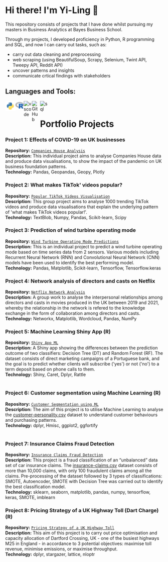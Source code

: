 # Hi there! I'm Yi-Ling 👋
This repository consists of projects that I have done whilst pursuing my masters in Business Analytics at Bayes Business School. 

Through my projects, I developed proficiency in Python, R programming and SQL, and now I can carry out tasks, such as:
- carry out data cleaning and preprocessing 
- web scraping (using BeautifulSoup, Scrapy, Selenium, Twint API, Tweepy API, Reddit API)
- uncover patterns and insights
- communicate crtical findings with stakeholders 


## Languages and Tools: 
<img align="left" alt="Python" width="32px" src="https://raw.githubusercontent.com/github/explore/80688e429a7d4ef2fca1e82350fe8e3517d3494d/topics/python/python.png" />
<img align="left" alt="R" width="27px" src="https://raw.githubusercontent.com/github/explore/80688e429a7d4ef2fca1e82350fe8e3517d3494d/topics/r/r.png" />
<img align="left" alt="vscode" width="26px" src="https://upload.wikimedia.org/wikipedia/commons/thumb/9/9a/Visual_Studio_Code_1.35_icon.svg/2048px-Visual_Studio_Code_1.35_icon.svg.png" />
<img align="left" alt="GitHub" width="26px" src="https://avatars.githubusercontent.com/u/9919?s=200&v=4" />
<img align="left" alt="sql" width="26px" src="https://www.postgresql.org/media/img/about/press/elephant.png" />

<br />

# Portfolio Projects
### Project 1: Effects of COVID-19 on UK businesses 
**Repository:**  [`Companies House Analysis`](https://github.com/ngyiling/companies-house-analysis) <br />
**Description:** This individual project aims to analyse Companies House data and produce data visualisations, to show the impact of the pandemic on UK business foundation patterns.  <br />
**Technology:** Pandas, Geopandas, Geopy, Plotly <br />

### Project 2: What makes TikTok' videos popular?
**Repository:** [`Popular TikTok Videos Visualisation`](https://github.com/ngyiling/popular-tiktok-videos-visualisation) <br />
**Description:** This group project aims to analyse 1000 trending TikTok videos and produce data visualisations that explain the underlying pattern of 'what makes TikTok videos popular!'. <br />
**Technology:** TextBlob, Numpy, Pandas, Scikit-learn, Scipy <br />


 ### Project 3: Prediction of wind turbine operating mode
 **Repository:** [`Wind Turbine Operating Mode Predictions`](https://github.com/ngyiling/wind-turbine-operating-mode-prediction) <br />
 **Description:** This is an individual project to predict a wind turbine operating mode based on time series data from 2 sensors. Various models including Recurrent Neural Network (RNN) and Convolutional Neural Network (CNN) models have been used to identify the best performing model. <br />
 **Technology:** Pandas, Matplotlib, Scikit-learn, Tensorflow, Tensorflow.keras <br />
 
### Project 4: Network analysis of directors and casts on Netflix 
**Repository:** [`Netflix Network Analysis`](https://github.com/ngyiling/netflix-network-analysis) <br />
**Description:** A group work to analyse the interpersonal relationships among directors and casts in movies produced in the UK between 2019 and 2021, whereby the relationship in the network is refered to the knowledge exchange in the form of collaboration among directors and casts.  <br />
**Technology:** Networkx, Matplotlib, Wordcloud, Pandas, NumPy <br />
 
 ### Project 5: Machine Learning Shiny App (R)
 **Repository:** [`Shiny App ML`](https://github.com/ngyiling/shiny-app-ML) <br />
 **Description:** A Shiny app showing the differences between the prediction outcome of two classifiers: Decision Tree (DT) and Random Forest (RF). The dataset consists of direct marketing campaigns of a Portuguese bank, and the goal is to predict whether clients will subscribe ('yes') or not ('no') to a term deposit based on phone calls to them. <br />
 **Technology:** Shiny, Caret, Dplyr, Rattle <br />
<br />
 
 ### Project 6: Customer segmentation using Machine Learning (R) <br />
 **Repository:** [`Customer Segmentation using ML`](https://github.com/ngyiling/customer-segmentation-ML) <br />
 **Description:** The aim of this project is to utilise Machine Learning to analyse the [customer-personality.csv](https://github.com/ngyiling/customer-segmentation-ML/blob/main/customer-personality.csv) dataset to understand customer behaviours and purchasing patterns. 
<br />
 **Technology:** dplyr, Hmisc, ggplot2, ggfortify  <br />
<br />
 
 ### Project 7: Insurance Claims Fraud Detection
 **Repository:** [`Insurance Claims Fraud Detection`](https://github.com/ngyiling/Insurance-claims-fraud-detection) <br />
 **Description:** This project is a fraud classification of an “unbalanced” data set of car insurance claims. The [insurance-claims.csv](https://github.com/ngyiling/Insurance-claims-fraud-detection/blob/main/Insurance_claims.csv) dataset consists of more than 10,000 claims, with only 100 fraudulent claims among all the claims. Pre-processing of the dataset followed by 3 types of classifications: SMOTE, Autoencoder, SMOTE with Decision Tree was carried out to identify the best classification model. <br />
 **Technology:** sklearn, seaborn, matplotlib, pandas, numpy, tensorflow, keras, SMOTE, imblearn <br />


### Project 8: Pricing Strategy of a UK Highway Toll (Dart Charge) (R)
**Repository:** [`Pricing Strategy of a UK Highway Toll`](https://github.com/ngyiling/pricing-strategy-of-UK-highway-toll) <br />
**Description:** This aim of this project is to carry out price optimisation and capacity allocation of Dartford Crossing, UK - one of the busiest highways M25 in England - in accordance to 3 potential objectives: maximise toll revenue, minimise emissions, or maximise throughput.  <br />
**Technology:** dplyr, stargazer, lattice, nloptr
<br />

